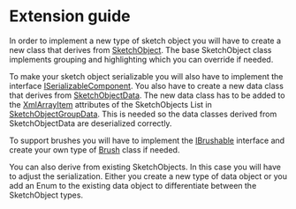 # Extension guide

In order to implement a new type of sketch object you will have to create a new class that derives from [SketchObject](xref:VRSketchingGeometry.SketchObjectManagement.SketchObject). The base SketchObject class implements grouping and highlighting which you can override if needed.

To make your sketch object serializable you will also have to implement the interface [ISerializableComponent](xref:VRSketchingGeometry.Serialization.ISerializableComponent).
You also have to create a new data class that derives from [SketchObjectData](xref:VRSketchingGeometry.Serialization.SketchObjectData).
The new data class has to be added to the [XmlArrayItem](https://docs.microsoft.com/en-us/dotnet/api/system.xml.serialization.xmlarrayitemattribute?view=net-5.0) attributes of the SketchObjects List in [SketchObjectGroupData](xref:VRSketchingGeometry.Serialization.SketchObjectGroupData). This is needed so the data classes derived from SketchObjectData are deserialized correctly.  

To support brushes you will have to implement the [IBrushable](xref:VRSketchingGeometry.SketchObjectManagement.IBrushable) interface and create your own type of [Brush](xref:VRSketchingGeometry.Serialization.Brush) class if needed.  

You can also derive from existing SketchObjects. In this case you will have to adjust the serialization. Either you create a new type of data object 
or you add an Enum to the existing data object to differentiate between the SketchObject types.
